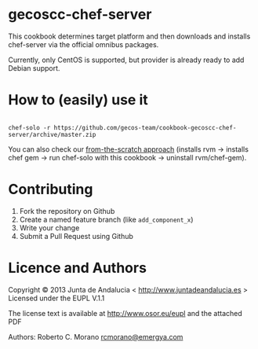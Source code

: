 gecoscc-chef-server
===================

This cookbook determines target platform and then downloads and installs chef-server via the official omnibus packages.

Currently, only CentOS is supported, but provider is already ready to add Debian support.

How to (easily) use it
======================

<code>
chef-solo -r https://github.com/gecos-team/cookbook-gecoscc-chef-server/archive/master.zip
</code>

You can also check our [from-the-scratch approach](https://github.com/gecos-team/gecoscc-chef-server-repo/blob/master/scripts/gecoscc-chef-server-install.sh) (installs rvm -> installs chef gem -> run chef-solo with this cookbook -> uninstall rvm/chef-gem).

Contributing
============

1.  Fork the repository on Github
2.  Create a named feature branch (like `add_component_x`)
3.  Write your change
4.  Submit a Pull Request using Github

Licence and Authors
=====================

Copyright © 2013 Junta de Andalucia < http://www.juntadeandalucia.es >
Licensed under the EUPL V.1.1

The license text is available at http://www.osor.eu/eupl and the attached PDF

Authors: Roberto C. Morano <rcmorano@emergya.com>
